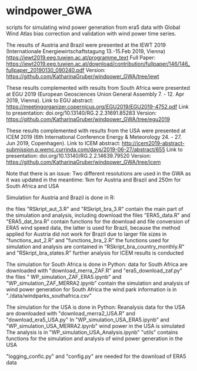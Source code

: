 # windpower_GWA
scripts for simulating wind power generation from era5 data with Global Wind Atlas bias correction and validation with wind power time series.


The results of Austria and Brazil were presented at the IEWT 2019 (Internationale Energiewirtschaftstagung 13.-15.Feb 2019, Vienna)
https://iewt2019.eeg.tuwien.ac.at/programme_text
Full Paper: https://iewt2019.eeg.tuwien.ac.at/download/contribution/fullpaper/146/146_fullpaper_20190130_090240.pdf
Version: https://github.com/KatharinaGruber/windpower_GWA/tree/iewt


These results complemented with results from South Africa were presented at EGU 2019 (European Geosciences Union General Assembly 7. - 12. Apr 2019, Vienna).
Link to EGU abstract: https://meetingorganizer.copernicus.org/EGU2019/EGU2019-4752.pdf
Link to presentation: doi.org/10.13140/RG.2.2.31691.85283
Version: https://github.com/KatharinaGruber/windpower_GWA/tree/egu2019

These results complemented with results from the USA were presented at ICEM 2019 (6th International Conference Energy & Meteorology 24. - 27. Jun 2019, Copenhagen).
Link to ICEM abstract: http://icem2019-abstract-submission.p.wemc.currinda.com/days/2019-06-27/abstract/655
Link to presentation: doi.org/10.13140/RG.2.2.14639.79520
Version: https://github.com/KatharinaGruber/windpower_GWA/tree/icem

Note that there is an issue: Two different resolutions are used in the GWA as it was updated in the meantime: 1km for Austria and Brazil and 250m for South Africa and USA

Simulation for Austria and Brazil is done in R:

the files "RSkript_aut_3.R" and "RSkript_bra_3.R" contain the main part of the simulation and analysis, including download
the files "ERA5_data.R" and "ERA5_dat_bra.R" contain functions for the download and file conversion of ERA5 wind speed data, the latter is used for Brazil, because the method applied for Austria did not work for Brazil due to larger file sizes
in "functions_aut_2.R" and "functions_bra_2.R" the functions used for simulation and analysis are contained
in "RSkript_bra_country_monthly.R" and "RSkript_bra_states.R" further analysis for ICEM results is conducted

The simulation for South Africa is done in Python:
data for South Africa are downloaded with "download_merra_ZAF.R" and "era5_download_zaf.py"
the files " WP_simulation_ZAF_ERA5.ipynb" and "WP_simulation_ZAF_MERRA2.ipynb" contain the simulation and analysis of wind power generation for South Africa
the wind park information is in "./data/windparks_southafrica.csv"

The simulation for the USA is done in Python:
Reanalysis data for the USA are downloaded with "download_merra2_USA.R" and "download_era5_USA.py"
In "WP_simulation_USA_ERA5.ipynb" and "WP_simulation_USA_MERRA2.ipynb" wind power in the USA is simulated
The analysis is in "WP_simulation_USA_Analysis.ipynb"
"utils" contains functions for the simulation and analysis of wind power generation in the USA

"logging_confic.py" and "config.py" are needed for the download of ERA5 data